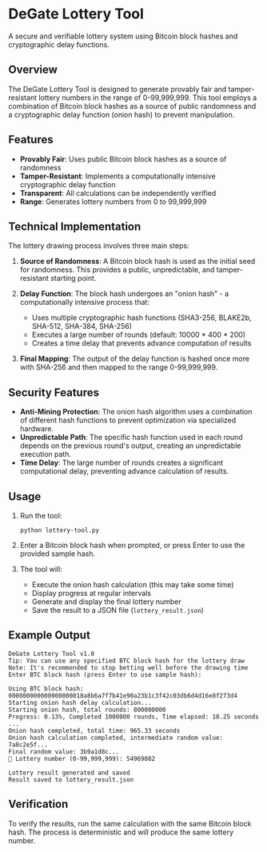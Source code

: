 # DeGate Lottery Tool

A secure and verifiable lottery system using Bitcoin block hashes and cryptographic delay functions.

## Overview

The DeGate Lottery Tool is designed to generate provably fair and tamper-resistant lottery numbers in the range of 0-99,999,999. This tool employs a combination of Bitcoin block hashes as a source of public randomness and a cryptographic delay function (onion hash) to prevent manipulation.

## Features

- **Provably Fair**: Uses public Bitcoin block hashes as a source of randomness
- **Tamper-Resistant**: Implements a computationally intensive cryptographic delay function
- **Transparent**: All calculations can be independently verified
- **Range**: Generates lottery numbers from 0 to 99,999,999

## Technical Implementation

The lottery drawing process involves three main steps:

1. **Source of Randomness**: A Bitcoin block hash is used as the initial seed for randomness. This provides a public, unpredictable, and tamper-resistant starting point.

2. **Delay Function**: The block hash undergoes an "onion hash" - a computationally intensive process that:
   - Uses multiple cryptographic hash functions (SHA3-256, BLAKE2b, SHA-512, SHA-384, SHA-256)
   - Executes a large number of rounds (default: 10000 * 400 * 200)
   - Creates a time delay that prevents advance computation of results

3. **Final Mapping**: The output of the delay function is hashed once more with SHA-256 and then mapped to the range 0-99,999,999.

## Security Features

- **Anti-Mining Protection**: The onion hash algorithm uses a combination of different hash functions to prevent optimization via specialized hardware.
- **Unpredictable Path**: The specific hash function used in each round depends on the previous round's output, creating an unpredictable execution path.
- **Time Delay**: The large number of rounds creates a significant computational delay, preventing advance calculation of results.

## Usage

1. Run the tool:
   ```
   python lottery-tool.py
   ```

2. Enter a Bitcoin block hash when prompted, or press Enter to use the provided sample hash.

3. The tool will:
   - Execute the onion hash calculation (this may take some time)
   - Display progress at regular intervals
   - Generate and display the final lottery number
   - Save the result to a JSON file (`lottery_result.json`)



## Example Output

```
DeGate Lottery Tool v1.0
Tip: You can use any specified BTC block hash for the lottery draw
Note: It's recommended to stop betting well before the drawing time
Enter BTC block hash (press Enter to use sample hash): 

Using BTC block hash: 000000000000000000018a8b6a7f7b41e90a23b1c3f42c03db6d4d16e8f273d4
Starting onion hash delay calculation...
Starting onion hash, total rounds: 800000000
Progress: 0.13%, Completed 1000000 rounds, Time elapsed: 10.25 seconds
...
Onion hash completed, total time: 965.33 seconds
Onion hash calculation completed, intermediate random value: 7a8c2e5f...
Final random value: 3b9a1d8c...
🎯 Lottery number (0-99,999,999): 54969082

Lottery result generated and saved
Result saved to lottery_result.json
```

## Verification

To verify the results, run the same calculation with the same Bitcoin block hash. The process is deterministic and will produce the same lottery number. 
